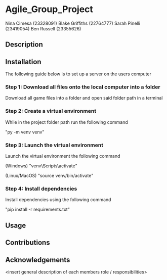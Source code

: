 # Agile_Group_Project

Nina Cimesa (23328091)
Blake Griffiths (22764777)
Sarah Pinelli (23419054)
Ben Russell (23355626)

## Description

<Insert description of app as well as any important information for the project>

## Installation

The following guide below is to set up a server on the users computer

### Step 1: Download all files onto the local computer into a folder

Download all game files into a folder and open said folder path in a terminal

### Step 2: Create a virtual environment 

While in the project folder path run the following command

"py -m venv venv"

### Step 3: Launch the virtual environment

Launch the virtual environment the following command

(Windows) "venv\Scripts\activate"

(Linux/MacOS) "source venv/bin/activate"

### Step 4: Install dependencies

Install dependencies using the following command

"pip install -r requirements.txt"



## Usage

<insert instructions on how to use project including examples>

## Contributions


## Acknowledgements

<insert general description of each members role / responsibilities>



